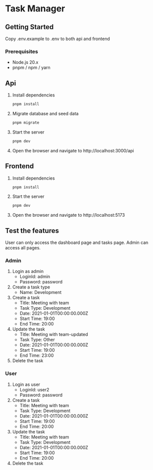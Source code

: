 # Task Manager

## Getting Started

Copy .env.example to .env to both api and frontend

### Prerequisites

- Node.js 20.x
- pnpm / npm / yarn

## Api

1. Install dependencies
   ```sh
   pnpm install
   ```
2. Migrate database and seed data
   ```sh
   pnpm migrate
   ```
3. Start the server
   ```sh
   pnpm dev
   ```
4. Open the browser and navigate to http://localhost:3000/api

## Frontend

1. Install dependencies
   ```sh
   pnpm install
   ```
2. Start the server
   ```sh
   pnpm dev
   ```
3. Open the browser and navigate to http://localhost:5173

## Test the features

User can only access the dashboard page and tasks page.
Admin can access all pages.

### Admin

1. Login as admin
   - LoginId: admin
   - Password: password
2. Create a task type
   - Name: Development
3. Create a task
   - Title: Meeting with team
   - Task Type: Development
   - Date: 2021-01-01T00:00:00.000Z
   - Start Time: 19:00
   - End Time: 20:00
4. Update the task
   - Title: Meeting with team-updated
   - Task Type: Other
   - Date: 2021-01-01T00:00:00.000Z
   - Start Time: 19:00
   - End Time: 23:00
5. Delete the task

### User

1. Login as user
   - LoginId: user2
   - Password: password
2. Create a task
   - Title: Meeting with team
   - Task Type: Development
   - Date: 2021-01-01T00:00:00.000Z
   - Start Time: 19:00
   - End Time: 20:00
3. Update the task
   - Title: Meeting with team
   - Task Type: Development
   - Date: 2021-01-01T00:00:00.000Z
   - Start Time: 19:00
   - End Time: 20:00
4. Delete the task